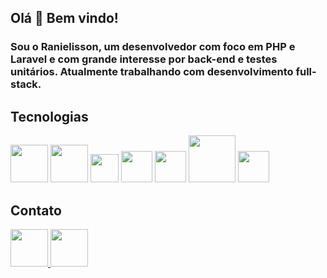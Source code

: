 ## Olá 👋 Bem vindo!

### Sou o Ranielisson, um desenvolvedor com foco em PHP e Laravel e com grande interesse por back-end e testes unitários. Atualmente trabalhando com desenvolvimento full-stack.

## Tecnologias

<img src="https://github.com/user-attachments/assets/1af88bf4-67a7-4889-9240-6c278add19e7" width="60" height="60">

<img src="https://github.com/user-attachments/assets/253a6498-0d8b-43b2-b50b-8a7f534803e1" width="60" height="60">

<img src="https://github.com/user-attachments/assets/b75e6e32-4a01-4e92-8e30-92ee3699bf9c" width="45" height="45">

<img src="https://github.com/user-attachments/assets/b930ad42-d61a-4c08-9d7d-dc981803bb7a" width="50" height="50">

<img src="https://github.com/user-attachments/assets/f1dcd0eb-bace-4441-a500-2e5baf2d24d1" width="50" height="50">

<img src="https://github.com/user-attachments/assets/f08a185e-7807-41a2-ab83-d0fe092559f3" width="75" height="75">

<img src="https://github.com/user-attachments/assets/e0c774da-b7fc-4c1b-bded-b70ced0d0e54" width="50" height="50">

## Contato

<a href="https://www.linkedin.com/in/ranielisson-santos-9a5330239" target="_blank">
  <img src="https://upload.wikimedia.org/wikipedia/commons/8/81/LinkedIn_icon.svg" width="60" height="60">
</a>

<a href="mailto:ranyesantos@gmail.com">
  <img src="https://github.com/user-attachments/assets/eacaeefb-7c2b-4d91-aaed-5feaefe1adb0" width="60" height="60">
</a>
